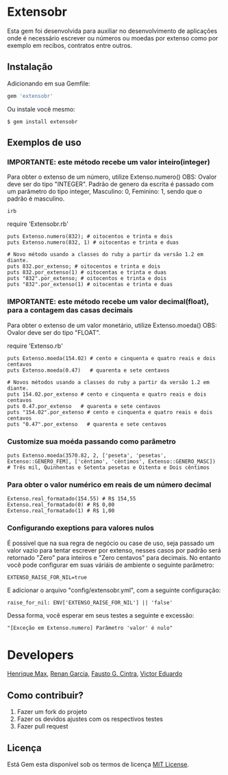 # Extensobr

Esta gem foi desenvolvida para auxiliar no desenvolvimento de aplicações onde é necessário escrever ou números ou moedas por extenso como por exemplo em recibos, contratos entre outros.


## Instalação

Adicionando em sua Gemfile:

```ruby
gem 'extensobr'
```

Ou instale você mesmo:

    $ gem install extensobr

## Exemplos de uso
### IMPORTANTE: este método recebe um valor inteiro(integer)
Para obter o extenso de um número, utilize Extenso.numero() OBS: Ovalor deve ser do tipo "INTEGER".
Padrão de genero da escrita é passado com um parâmetro do tipo integer, Masculino: 0, Feminino: 1, sendo que o padrão é masculino. 

    irb

require 'Extensobr.rb'
 
    puts Extenso.numero(832); # oitocentos e trinta e dois
    puts Extenso.numero(832, 1) # oitocentas e trinta e duas

    # Novo método usando a classes do ruby a partir da versão 1.2 em diante.
    puts 832.por_extenso; # oitocentos e trinta e dois
    puts 832.por_extenso(1) # oitocentas e trinta e duas
    puts "832".por_extenso; # oitocentos e trinta e dois
    puts "832".por_extenso(1) # oitocentas e trinta e duas
 
### IMPORTANTE: este método recebe um valor decimal(float), para a contagem das casas decimais

Para obter o extenso de um valor monetário, utilize Extenso.moeda() OBS: Ovalor deve ser do tipo "FLOAT".

require 'Extenso.rb'

    puts Extenso.moeda(154.02) # cento e cinquenta e quatro reais e dois centavos
    puts Extenso.moeda(0.47)   # quarenta e sete centavos
    
    # Novos métodos usando a classes do ruby a partir da versão 1.2 em diante.
    puts 154.02.por_extenso # cento e cinquenta e quatro reais e dois centavos
    puts 0.47.por_extenso   # quarenta e sete centavos
    puts "154.02".por_extenso # cento e cinquenta e quatro reais e dois centavos
    puts "0.47".por_extenso   # quarenta e sete centavos

### Customize sua moéda passando como parâmetro
    
    puts Extenso.moeda(3570.82, 2, ['peseta', 'pesetas', Extenso::GENERO_FEM], ['cêntimo', 'cêntimos', Extenso::GENERO_MASC])
    # Três mil, Quinhentas e Setenta pesetas e Oitenta e Dois cêntimos

### Para obter o valor numérico em reais de um número decimal

    Extenso.real_formatado(154.55) # R$ 154,55
    Extenso.real_formatado(0) # R$ 0,00
    Extenso.real_formatado(1) # R$ 1,00

### Configurando exeptions para valores nulos
É possivel que na sua regra de negócio ou case de uso, seja passado um valor vazio para tentar escrever por extenso, nesses casos por padrão será retornado "Zero" para inteiros e "Zero centavos" para decimais. No entanto você pode configurar em suas váriáis de ambiente o seguinte parâmetro:
    
    EXTENSO_RAISE_FOR_NIL=true

E adicionar o arquivo "config/extensobr.yml", com a seguinte configuração:
    
    raise_for_nil: ENV['EXTENSO_RAISE_FOR_NIL'] || 'false'

Dessa forma, você esperar em seus testes a seguinte e excessão:

    "[Exceção em Extenso.numero] Parâmetro 'valor' é nulo"
    

# Developers

[Henrique Max](https://github.com/rickmax),
[Renan Garcia](https://github.com/renan-garcia),
[Fausto G. Cintra](https://github.com/goncin),
[Victor Eduardo](https://github.com/victoreduardo)

## Como contribuir?

1. Fazer um fork do projeto
1. Fazer os devidos ajustes com os respectivos testes
1. Fazer pull request


## Licença

Está Gem esta disponível sob os termos de licença [MIT License](http://opensource.org/licenses/MIT).

